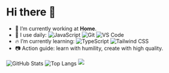 # Hi there 👋

- 🏡  I’m currently working at **Home**.
- 🚀  I use daily: 
  ![JavaScript](https://img.shields.io/badge/-JavaScript-black?style=plastic&logo=javascript)
  ![Git](https://img.shields.io/badge/-Git-black?style=plastic&logo=git)
  ![VS Code](https://img.shields.io/badge/-VS%20Code-007ACC?style=plastic&logo=visual-studio-code)
- 🔥  I’m currently learning:
  ![TypeScript](https://img.shields.io/badge/-TypeScript-black?style=plastic&logo=TypeScript)
  ![Tailwind CSS](https://img.shields.io/badge/-TailwindCSS-black?style=plastic&logo=Tailwind-CSS)
- 📷  Action guide: learn with humility, create with high quality.

<img src="https://github-readme-stats.vercel.app/api?username=curly210102&count_private=true&show_icons=true" alt="GitHub Stats" align="center"/>
<img src="https://github-readme-stats.vercel.app/api/top-langs/?username=curly210102&layout=compact" alt="Top Langs" align="center"/>
<img src="https://github-readme-stats.vercel.app/api/wakatime?username=curly_brackets" />

